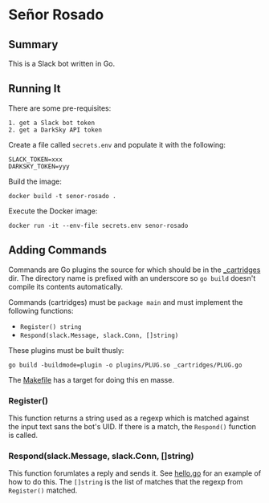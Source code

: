 # Señor Rosado

## Summary

This is a Slack bot written in Go.


## Running It

There are some pre-requisites:

```
1. get a Slack bot token
2. get a DarkSky API token
```

Create a file called `secrets.env` and populate it with the following:

```
SLACK_TOKEN=xxx
DARKSKY_TOKEN=yyy
```

Build the image:

`docker build -t senor-rosado .`

Execute the Docker image:

`docker run -it --env-file secrets.env senor-rosado`


## Adding Commands

Commands are Go plugins the source for which should be in the
[_cartridges](_cartridges/) dir. The directory name is prefixed with
an underscore so `go build` doesn't compile its contents automatically.

Commands (cartridges) must be `package main` and must implement the following
functions:

* `Register() string`
* `Respond(slack.Message, slack.Conn, []string)`

These plugins must be built thusly:

```
go build -buildmode=plugin -o plugins/PLUG.so _cartridges/PLUG.go
```

The [Makefile](Makefile) has a target for doing this en masse.


### Register()

This function returns a string used as a regexp which is matched against
the input text sans the bot's UID. If there is a match, the `Respond()`
function is called.


### Respond(slack.Message, slack.Conn, []string)

This function forumlates a reply and sends it. See
[hello.go](_cartridges/hello.go) for an example of how to do this. The
`[]string` is the list of matches that the regexp from `Register()` matched.
